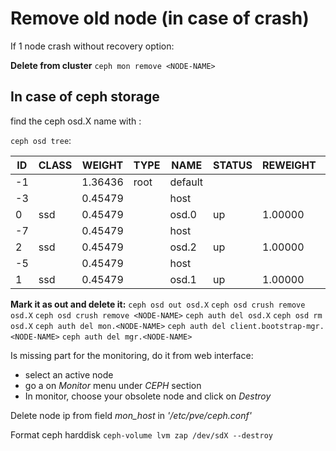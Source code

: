 # Remove old node (in case of crash)
If 1 node crash without recovery option:

**Delete from cluster** `ceph mon remove <NODE-NAME>`

## In case of ceph storage
find the ceph osd.X name with :

`ceph osd tree`:

| ID  | CLASS | WEIGHT  | TYPE | NAME             | STATUS | REWEIGHT | PRI-AFF |
|-----|-------|---------|------|------------------|--------|----------|---------|
| -1  |       | 1.36436 | root | default          |        |          |         |
| -3  |       | 0.45479 |      | host <NODE-NAME1>|        |          |         |
|  0  | ssd   | 0.45479 |      | osd.0            | up     | 1.00000  | 1.00000 |
| -7  |       | 0.45479 |      | host <NODE-NAME2>|        |          |         |
|  2  | ssd   | 0.45479 |      | osd.2            | up     | 1.00000  | 1.00000 |
| -5  |       | 0.45479 |      | host <NODE-NAME3>|        |          |         |
|  1  | ssd   | 0.45479 |      | osd.1            | up     | 1.00000  | 1.00000 |

**Mark it as out and delete it:** `ceph osd out osd.X` `ceph osd crush remove osd.X` `ceph osd crush remove <NODE-NAME>` `ceph auth del osd.X` `ceph osd rm osd.X` `ceph auth del mon.<NODE-NAME>` `ceph auth del client.bootstrap-mgr.<NODE-NAME>` `ceph auth del mgr.<NODE-NAME>`

Is missing part for the monitoring, do it from web interface:
- select an active node
- go a on *Monitor* menu under *CEPH* section
- In monitor, choose your obsolete node and click on *Destroy*

Delete node ip from field *mon_host* in *'/etc/pve/ceph.conf'*

Format ceph harddisk `ceph-volume lvm zap /dev/sdX --destroy`